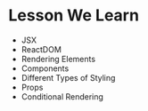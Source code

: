 # Lesson We Learn

- JSX
- ReactDOM
- Rendering Elements
- Components
- Different Types of Styling
- Props
- Conditional Rendering